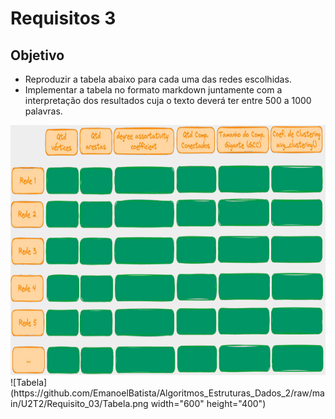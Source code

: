 # Requisitos 3
## Objetivo
- Reproduzir a tabela abaixo para cada uma das redes escolhidas.
- Implementar a tabela no formato markdown juntamente com a interpretação dos resultados cuja o texto deverá ter entre 500 a 1000 palavras.
 
<img src="https://github.com/EmanoelBatista/Algoritmos_Estruturas_Dados_2/blob/main/U2T2/Requisito_03/Tabela.png" alt="Tabela" width="600" height="400">
![Tabela](https://github.com/EmanoelBatista/Algoritmos_Estruturas_Dados_2/raw/main/U2T2/Requisito_03/Tabela.png width="600" height="400")


